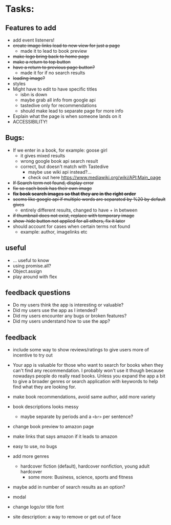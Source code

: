# Tasks:

## Features to add
- add event listeners! 
- ~~create image links lead to new view for just a page~~
  - made it to lead to book preview
- ~~make logo bring back to home page~~
- ~~make a return to top button~~
- ~~have a return to previous page button?~~
  - made it for if no search results
- ~~loading image?~~
- styles
- Might have to edit to have specific titles
  - isbn is down
  - maybe grab all info from google api
  - tastedive only for recommendations
  - should make lead to separate page for more info
- Explain what the page is when someone lands on it
- ACCESSIBILITY!

## Bugs:
- If we enter in a book, for example: goose girl
  - it gives mixed results
  - wrong google book api search result
  - correct, but doesn't match with Tastedive
    - maybe use wiki api instead?...
    - check out here https://www.mediawiki.org/wiki/API:Main_page
- ~~If Search term not found, display error~~
- ~~fix so each book has their own image~~
- ~~**fix book search images so that they are in the right order**~~
- ~~seems like google api if multiple words are separated by %20 by default gives~~
  - entirely different results, changed to have + in between
- ~~if thumbnail does not exist, replace with temporary image~~
- ~~show-hide button not applied for all others, fix it later~~
- should account for cases when certain terms not found
  - example: author, imagelinks etc

## useful
- ... useful to know
- using promise.all?
- Object.assign
- play around with flex

## feedback questions
- Do my users think the app is interesting or valuable?
- Did my users use the app as I intended?
- Did my users encounter any bugs or broken features?
- Did my users understand how to use the app?

## feedback
- include some way to show reviews/ratings to give users more of incentive to try out
- Your app is valuable for those who want to search for books when they can't find any recommendation. I probably won't use it though because nowadays people do really read books. Unless you expand the app a bit to give a broader genres or search application with keywords to help find what they are looking for.
- make book recommendations, avoid same author, add more variety
- book descriptions looks messy
  - maybe separate by periods and a `<br>` per sentence?
- change book preview to amazon page 
- make links that says amazon if it leads to amazon
- easy to use, no bugs
- add more genres
  - hardcover fiction (default), hardcover nonfiction, young adult hardcover
    - some more: Business, science, sports and fitness
- maybe add in number of search results as an option?


- modal
- change logo/or title font 
- site description: a way to remove or get out of face